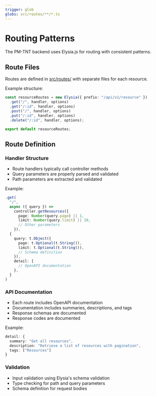 ```yaml
---
trigger: glob
globs: src/routes/**/*.ts
---
```


# Routing Patterns

The PM-TNT backend uses Elysia.js for routing with consistent patterns.

## Route Files

Routes are defined in [src/routes/](mdc:pm-tnt-backend/src/routes) with separate files for each resource.

Example structure:

```typescript
const resourceRoutes = new Elysia({ prefix: "/api/v1/resource" })
  .get("/", handler, options)
  .get("/:id", handler, options)
  .post("/", handler, options)
  .put("/:id", handler, options)
  .delete("/:id", handler, options);

export default resourceRoutes;
```

## Route Definition

### Handler Structure

- Route handlers typically call controller methods
- Query parameters are properly parsed and validated
- Path parameters are extracted and validated

Example:

```typescript
.get(
  "/",
  async ({ query }) =>
    controller.getResources({
      page: Number(query.page) || 1,
      limit: Number(query.limit) || 10,
      // Other parameters
    }),
  {
    query: t.Object({
      page: t.Optional(t.String()),
      limit: t.Optional(t.String()),
      // Schema definition
    }),
    detail: {
      // OpenAPI documentation
    },
  }
)
```

### API Documentation

- Each route includes OpenAPI documentation
- Documentation includes summaries, descriptions, and tags
- Response schemas are documented
- Response codes are documented

Example:

```typescript
detail: {
  summary: "Get all resources",
  description: "Retrieve a list of resources with pagination",
  tags: ["Resources"]
}
```

### Validation

- Input validation using Elysia's schema validation
- Type checking for path and query parameters
- Schema definition for request bodies
